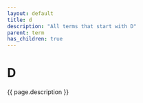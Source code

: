 ```yaml
---
layout: default
title: d
description: "All terms that start with D"
parent: term
has_children: true
---
```

# D
{{ page.description }}